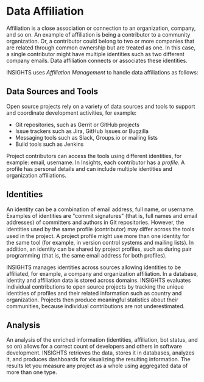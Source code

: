# Data Affiliation

Affiliation is a close association or connection to an organization, company, and so on. An example of affiliation is being a contributor to a community organization. Or, a contributor could belong to two or more companies that are related through common ownership but are treated as one. In this case, a single contributor might have multiple identities such as two different company emails. Data affiliation connects or associates these identities.

INSIGHTS uses _Affiliation Management_ to handle data affiliations as follows:

## Data Sources and Tools <a id="DataAffiliation-DataSourcesandTools"></a>

Open source projects rely on a variety of data sources and tools to support and coordinate development activities, for example:

* Git repositories, such as Gerrit or GitHub projects
* Issue trackers such as Jira, GitHub Issues or Bugzilla
* Messaging tools such as Slack, Groups.io or mailing lists
* Build tools such as Jenkins

Project contributors can access the tools using different identities, for example: email, username. In Insights, each contributor has a _profile_. A profile has personal details and can include multiple identities and organization affiliations. 

## Identities <a id="DataAffiliation-Identities"></a>

An identity can be a combination of email address, full name, or username. Examples of identities are "commit signatures" \(that is, full names and email addresses\) of committers and authors in Git repositories. However, the identities used by the same profile \(contributor\) may diﬀer across the tools used in the project. A project profile might use more than one identity for the same tool \(for example, in version control systems and mailing lists\). In addition, an identity can be shared by project profiles, such as during pair programming \(that is, the same email address for both profiles\).

INSIGHTS manages identities across sources allowing identities to be affiliated, for example, a company and organization affiliation. In a database, identity and affiliation data is stored across domains. INSIGHTS evaluates individual contributions to open source projects by tracking the unique identities of profiles and their related information such as country and organization. Projects then produce meaningful statistics about their communities, because individual contributions are not underestimated.

## Analysis <a id="DataAffiliation-Analysis"></a>

An analysis of the enriched information \(identities, affiliation, bot status, and so on\) allows for a correct count of developers and others in software development. INSIGHTS retrieves the data, stores it in databases, analyzes it, and produces dashboards for visualizing the resulting information. The results let you measure any project as a whole using aggregated data of more than one type.


